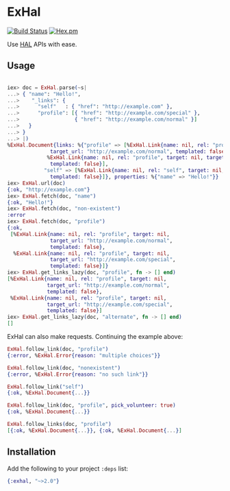 
ExHal
=====

[![Build Status](https://travis-ci.org/pezra/exhal.svg?branch=master)](https://travis-ci.org/pezra/exhal) 
[![Hex.pm](https://img.shields.io/hexpm/v/exhal.svg)](https://hex.pm/packages/exhal)

Use [HAL](http://stateless.co/hal_specification.html) APIs with ease.

Usage
----

```elixir

iex> doc = ExHal.parse(~s|
...> { "name": "Hello!",
...>    "_links": {
...>      "self"   : { "href": "http://example.com" },
...>      "profile": [{ "href": "http://example.com/special" },
...>                  { "href": "http://example.com/normal" }]
...>   }
...> }
...> |)
%ExHal.Document{links: %{"profile" => [%ExHal.Link{name: nil, rel: "profile", target: nil,
              target_url: "http://example.com/normal", templated: false},
             %ExHal.Link{name: nil, rel: "profile", target: nil, target_url: "http://example.com/special",
              templated: false}],
            "self" => [%ExHal.Link{name: nil, rel: "self", target: nil, target_url: "http://example.com",
              templated: false}]}, properties: %{"name" => "Hello!"}}
iex> ExHal.url(doc)
{:ok, "http://example.com"}
iex> ExHal.fetch(doc, "name")
{:ok, "Hello!"}
iex> ExHal.fetch(doc, "non-existent")
:error
iex> ExHal.fetch(doc, "profile")
{:ok,
 [%ExHal.Link{name: nil, rel: "profile", target: nil,
              target_url: "http://example.com/normal",
              templated: false},
  %ExHal.Link{name: nil, rel: "profile", target: nil,
              target_url: "http://example.com/special",
              templated: false}]}
iex> ExHal.get_links_lazy(doc, "profile", fn -> [] end)
[%ExHal.Link{name: nil, rel: "profile", target: nil,
             target_url: "http://example.com/normal",
             templated: false},
 %ExHal.Link{name: nil, rel: "profile", target: nil,
             target_url: "http://example.com/special",
             templated: false}]
iex> ExHal.get_links_lazy(doc, "alternate", fn -> [] end)
[]

```

ExHal can also make requests. Continuing the example above:

```elixir
ExHal.follow_link(doc, "profile")
{:error, %ExHal.Error{reason: "multiple choices"}}

ExHal.follow_link(doc, "nonexistent")
{:error, %ExHal.Error{reason: "no such link"}}

ExHal.follow_link("self")
{:ok, %ExHal.Document{...}}

ExHal.follow_link(doc, "profile", pick_volunteer: true)
{:ok, %ExHal.Document{...}}

ExHal.follow_links(doc, "profile")
[{:ok, %ExHal.Document{...}}, {:ok, %ExHal.Document{...}]

```

Installation
----

Add the following to your project `:deps` list:

```elixir
{:exhal, "~>2.0"}
```